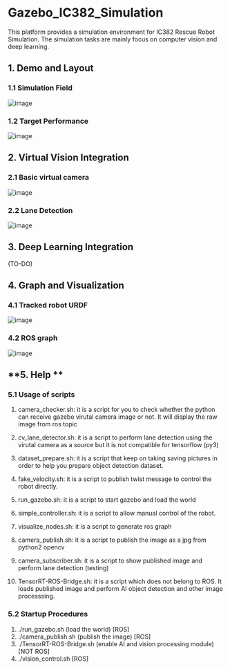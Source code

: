 # Gazebo_IC382_Simulation
This platform provides a simulation environment for IC382 Rescue Robot Simulation. The simulation tasks are mainly focus on computer vision and deep learning.


**1. Demo and Layout**
---------------------------
### 1.1 Simulation Field
![image](https://github.com/vincent51689453/Gazebo_IC382_Simulation/blob/master/git_image/demo_layout.png)

### 1.2 Target Performance
![image](https://github.com/vincent51689453/Gazebo_IC382_Simulation/blob/master/git_image/demo_gazebo_sim.gif)

**2. Virtual Vision Integration**
---------------------------
### 2.1 Basic virtual camera 
![image](https://github.com/vincent51689453/Gazebo_IC382_Simulation/blob/master/git_image/opencv_camera.png)

### 2.2 Lane Detection
![image](https://github.com/vincent51689453/Gazebo_IC382_Simulation/blob/master/git_image/cv2_lane_detetor.png)



**3. Deep Learning Integration**
---------------------------
(TO-DO)


**4. Graph and Visualization**
---------------------------
### 4.1 Tracked robot URDF
![image](https://github.com/vincent51689453/Gazebo_IC382_Simulation/blob/master/git_image/robot_urdf.png)

### 4.2 ROS graph
![image](https://github.com/vincent51689453/Gazebo_IC382_Simulation/blob/master/git_image/rqt_graph.png)


**5. Help **
---------------------------
### 5.1 Usage of scripts
1. camera_checker.sh: it is a script for you to check whether the python can receive gazebo virutal camera image or not. It will display the raw image from ros topic

2. cv_lane_detector.sh: it is a script to perform lane detection using the virutal camera as a source but it is not compatible for tensorflow (py3)

3. dataset_prepare.sh: it is a script that keep on taking saving pictures in order to help you prepare object detection dataset.

4. fake_velocity.sh: it is a script to publish twist message to control the robot directly.

5. run_gazebo.sh: it is a script to start gazebo and load the world

6. simple_controller.sh: it is a script to allow manual control of the robot.

7. visualize_nodes.sh: it is a script to generate ros graph

8. camera_publish.sh: it is a script to publish the image as a jpg from python2 opencv

9. camera_subscriber.sh: it is a script to show published image and perform lane detection (testing)

10. TensorRT-ROS-Bridge.sh: it is a script which does not belong to ROS. It loads published image and perform AI object detection and other image processsing.

### 5.2 Startup Procedures
1. ./run_gazebo.sh (load the world) [ROS]
2. ./camera_publish.sh (publish the image) [ROS]
3. ./TensorRT-ROS-Bridge.sh (enable AI and vision processing module) [NOT ROS]
4. ./vision_control.sh [ROS]

